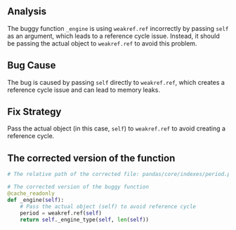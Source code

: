 ## Analysis
The buggy function `_engine` is using `weakref.ref` incorrectly by passing `self` as an argument, which leads to a reference cycle issue. Instead, it should be passing the actual object to `weakref.ref` to avoid this problem.

## Bug Cause
The bug is caused by passing `self` directly to `weakref.ref`, which creates a reference cycle issue and can lead to memory leaks.

## Fix Strategy
Pass the actual object (in this case, `self`) to `weakref.ref` to avoid creating a reference cycle.

## The corrected version of the function
```python
# The relative path of the corrected file: pandas/core/indexes/period.py

# The corrected version of the buggy function
@cache_readonly
def _engine(self):
    # Pass the actual object (self) to avoid reference cycle
    period = weakref.ref(self)
    return self._engine_type(self, len(self))
```